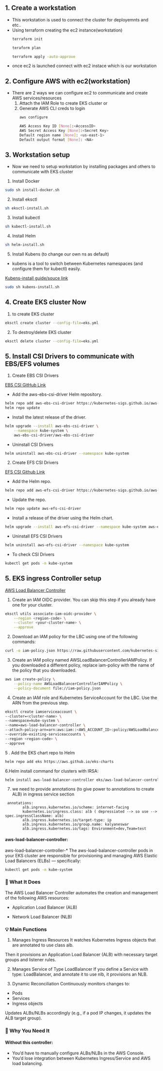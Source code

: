 
## 1. Create a workstation

 * This workstation is used to connect the cluster for deployemnts and etc..
 * Using terraform creating the ec2 instance(workstation)
    ```sh
    terraform init
    ```
    ```sh
    teraform plan
    ```
    ```sh
    terraform apply -auto-approve
    ```
 * once ec2 is launched connect with ec2 instace which is our workstation

## 2. Configure AWS with ec2(workstation)

* There are 2 ways we can configure ec2 to communicate and create AWS services/resources
    1. Attach the IAM Role to create EKS cluster or
    2. Generate AWS CLI creds to login
        ```sh
        aws configure
        ```
        ```sh
        AWS Access Key ID [None]:<AccessID>
        AWS Secret Access Key [None]:<Secret Key>
        Default region name [None]: <us-east-1>
        Default output format [None]: <NA>

        ```

## 3. Workstation setup

* Now we need to setup workstation by installing packages and others to communicate with EKS cluster
1. Install Docker
```sh
sudo sh install-docker.sh
```
2. Install eksctl 
```sh
sh eksctl-install.sh
```
3. Install kubectl
```sh
sh kubectl-install.sh
```
4. Install Helm
```sh
sh helm-install.sh
```
5. Install Kubens (to change our own ns as default)
* kubens is a tool to switch between Kubernetes namespaces (and configure them for kubectl) easily.

[Kubens-install guide/souce link](https://github.com/ahmetb/kubectx?tab=readme-ov-file#manual-installation-macos-and-linux)

```sh
sudo sh kubens-install.sh
```

## 4. Create EKS cluster Now

1. to create EKS cluster
```sh
eksctl create cluster --config-file=eks.yml
```
2. To destroy/delete EKS cluster
```sh
eksctl delete cluster --config-file=eks.yml
```

## 5. Install CSI Drivers to communicate with EBS/EFS volumes

1. Create EBS CSI Drivers

[EBS CSI GitHub Link](https://github.com/kubernetes-sigs/aws-ebs-csi-driver/blob/master/docs/install.md)

* Add the aws-ebs-csi-driver Helm repository.
```sh
helm repo add aws-ebs-csi-driver https://kubernetes-sigs.github.io/aws-ebs-csi-driver
helm repo update
```
* Install the latest release of the driver.
```sh
helm upgrade --install aws-ebs-csi-driver \
    --namespace kube-system \
    aws-ebs-csi-driver/aws-ebs-csi-driver
```
* Uninstall CSI Drivers
```sh
helm uninstall aws-ebs-csi-driver --namespace kube-system
```


2. Create EFS CSI Drivers

[EFS CSI Github Link](https://github.com/kubernetes-sigs/aws-efs-csi-driver?tab=readme-ov-file)

* Add the Helm repo.
```sh
helm repo add aws-efs-csi-driver https://kubernetes-sigs.github.io/aws-efs-csi-driver/
```

* Update the repo.
```sh
helm repo update aws-efs-csi-driver
```

* Install a release of the driver using the Helm chart.
```sh
helm upgrade --install aws-efs-csi-driver --namespace kube-system aws-efs-csi-driver/aws-efs-csi-driver
```

* Uninstall EFS CSI Drivers
```sh 
helm uninstall aws-efs-csi-driver --namespace kube-system
```

* To check CSI Drivers
```sh
kubectl get pods -n kube-system 
```


## 5. EKS ingress Controller setup

[AWS Load Balancer Controller](https://kubernetes-sigs.github.io/aws-load-balancer-controller/latest/)

1. Create an IAM OIDC provider. You can skip this step if you already have one for your cluster.

```sh
eksctl utils associate-iam-oidc-provider \
    --region <region-code> \
    --cluster <your-cluster-name> \
    --approve
```

2. Download an IAM policy for the LBC using one of the following commands:
```sh
curl -o iam-policy.json https://raw.githubusercontent.com/kubernetes-sigs/aws-load-balancer-controller/v2.13.3/docs/install/iam_policy.json
```

3. Create an IAM policy named AWSLoadBalancerControllerIAMPolicy. If you downloaded a different policy, replace iam-policy with the name of the policy that you downloaded.

```sh
aws iam create-policy \
    --policy-name AWSLoadBalancerControllerIAMPolicy \
    --policy-document file://iam-policy.json
```

4. Create an IAM role and Kubernetes ServiceAccount for the LBC. Use the ARN from the previous step.

```sh
eksctl create iamserviceaccount \
--cluster=<cluster-name> \
--namespace=kube-system \
--name=aws-load-balancer-controller \
--attach-policy-arn=arn:aws:iam::<AWS_ACCOUNT_ID>:policy/AWSLoadBalancerControllerIAMPolicy \
--override-existing-serviceaccounts \
--region <region-code> \
--approve
```

5 . Add the EKS chart repo to Helm

```sh
helm repo add eks https://aws.github.io/eks-charts
```

6.Helm install command for clusters with IRSA:

```sh
helm install aws-load-balancer-controller eks/aws-load-balancer-controller -n kube-system --set clusterName=<cluster-name> --set serviceAccount.create=false --set serviceAccount.name=aws-load-balancer-controller
```

7. we need to provide annotations (to give power to annotations to create ALB) in ingress service section
```
 annotations:
        alb.ingress.kubernetes.io/scheme: internet-facing
		kubernetes.io/ingress.class: alb ( depressiated --> so use --> spec.ingressClassName: alb)
        alb.ingress.kubernetes.io/target-type: ip
		alb.ingress.kubernetes.io/group.name: kalyaneswar
        alb.ingress.kubernetes.io/tags: Environment=dev,Team=test
```		
	
#### aws-load-balancer-controller:

aws-load-balancer-controller-* The aws-load-balancer-controller pods in your EKS cluster are responsible for provisioning and managing AWS Elastic Load Balancers (ELBs) — specifically:


```sh
kubectl get pods -n kube-system
```

### 🚀 What It Does
The AWS Load Balancer Controller automates the creation and management of the following AWS resources:

* Application Load Balancer (ALB)

* Network Load Balancer (NLB)

### 💡 Main Functions
1. Manages Ingress Resources
It watches Kubernetes Ingress objects that are annotated to use class alb.

Then it provisions an Application Load Balancer (ALB) with necessary target groups and listener rules.

2. Manages Service of Type LoadBalancer
If you define a Service with type: LoadBalancer, and annotate it to use nlb, it provisions an NLB.

3. Dynamic Reconciliation
Continuously monitors changes to:

* Pods
* Services
* Ingress objects

Updates ALBs/NLBs accordingly (e.g., if a pod IP changes, it updates the ALB target group).

### 🔎 Why You Need It
#### Without this controller:

* You’d have to manually configure ALBs/NLBs in the AWS Console.
* You’d lose integration between Kubernetes Ingress/Service and AWS load balancing.

